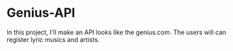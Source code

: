 # Genius-API
In this project, I'll make an API looks like the genius.com. The users will can register lyric musics and artists.
